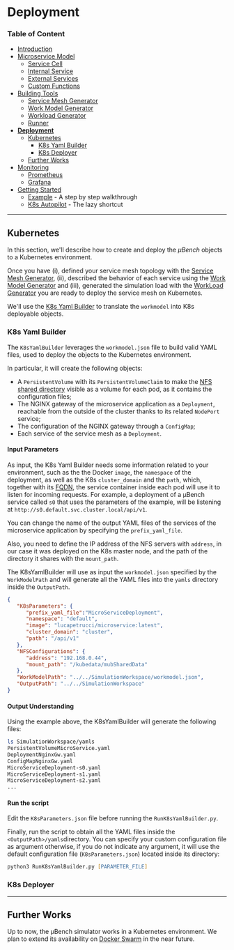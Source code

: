 # Deployment

### Table of Content
* [Introduction](/README.md)
* [Microservice Model](/Docs/MicroserviceModel.md#Microservice-Model)
  * [Service Cell](/Docs/MicroserviceModel.md#Service-Cell)
  * [Internal Service](/Docs/MicroserviceModel.md#Internal-Service)
  * [External Services](/Docs/MicroserviceModel.md#External-Services)
  * [Custom Functions](/Docs/MicroserviceModel.md#Custom-Functions)
* [Building Tools](/Docs/BuildingTools.md#Building-Tools)
  * [Service Mesh Generator](/Docs/BuildingTools.md#Service-Mesh-Generator)
  * [Work Model Generator](/Docs/BuildingTools.md#Work-Model-Generator)
  * [Workload Generator](/Docs/BuildingTools.md#WorkLoad-Generator)
  * [Runner](/Docs/BuildingTools.md#Runner)
* [**Deployment**](/Docs/Deployment.md#Deployment)
    * [Kubernetes](/Docs/Deployment.md#Kubernetes)
      * [K8s Yaml Builder](/Docs/Deployment.md#K8s-Yaml-Builder)
      * [K8s Deployer](/Docs/Deployment.md#K8s-Deployer)
    * [Further Works](/Docs/Deployment.md#Further-Works)
* [Monitoring](/Monitoring/README.md#Monitoring)
    * [Prometheus](/Monitoring/README.md#Prometheus)
    * [Grafana](/Monitoring/README.md#Grafana)
* [Getting Started](/Docs/GettingStarted.md#Getting-Started)
    * [Example](/Docs/GettingStarted.md#Example) - A step by step walkthrough
    * [K8s Autopilot](/Docs/GettingStarted.md#K8s-Autopilot) - The lazy shortcut
---

## Kubernetes

In this section, we'll describe how to create and deploy the *µBench* objects to a Kubernetes environment.

Once you have (i), defined your service mesh topology with the [Service Mesh Generator](/ServiceMeshGenerator/README.md#Service-Mesh-Generator), (ii), described the behavior of each service using the [Work Model Generator](/WorkModelGenerator/README.md#Work-Model-Generator) and (iii), generated the simulation load with the [WorkLoad Generator](/WorkLoadGenerator/README.md#WorkLoad-Generator) you are ready to deploy the service mesh on Kubernetes.

We'll use the [K8s Yaml Builder](/Docs/Deployment.md#K8s-Yaml-Builder) to translate the `workmodel` into K8s deployable objects.


### K8s Yaml Builder
The `K8sYamlBuilder` leverages the `workmodel.json` file to build valid YAML files, used to deploy the objects to the Kubernetes environment.

In particular, it will create the following objects:
* A `PersistentVolume` with its `PersistentVolumeClaim` to make the [NFS shared directory](/Docs/NFSConfig.md) visible as a volume for each pod, as it contains the configuration files;
* The NGINX gateway of the microservice application as a `Deployment`, reachable from the outside of the cluster thanks to its related `NodePort` service;
* The configuration of the NGINX gateway through a `ConfigMap`;
* Each service of the service mesh as a `Deployment`.

#### Input Parameters
As input, the K8s Yaml Builder needs some information related to your environment, such as the the Docker `image`, the `namespace` of the deployment, as well as the K8s `cluster_domain` and the `path`, which, together with its [FQDN](https://kubernetes.io/docs/concepts/services-networking/dns-pod-service/), the service container inside each pod will use it to listen for incoming requests.
For example, a deployment of a µBench service called `s0` that uses the parameters of the example, will be listening at `http://s0.default.svc.cluster.local/api/v1`.

You can change the name of the output YAML files of the services of the microservice application by specifying the `prefix_yaml_file`.

Also, you need to define the IP address of the NFS servers with `address`, in our case it was deployed on the K8s master node, and the path of the directory it shares with the `mount_path`. 

The K8sYamlBuilder will use as input the `workmodel.json` specified by the `WorkModelPath` and will generate all the YAML files into the `yamls` directory inside the `OutputPath`.

```json
{
   "K8sParameters": {
      "prefix_yaml_file":"MicroServiceDeployment",
      "namespace": "default",
      "image": "lucapetrucci/microservice:latest",
      "cluster_domain": "cluster",
      "path": "/api/v1"
   },
   "NFSConfigurations": {
      "address": "192.168.0.44",
      "mount_path": "/kubedata/mubSharedData"
   },
   "WorkModelPath": "../../SimulationWorkspace/workmodel.json",
   "OutputPath": "../../SimulationWorkspace"
}
```

#### Output Understanding

Using the example above, the K8sYamlBuilder will generate the following files:

```bash
ls SimulationWorkspace/yamls
PersistentVolumeMicroService.yaml
DeploymentNginxGw.yaml
ConfigMapNginxGw.yaml
MicroServiceDeployment-s0.yaml
MicroServiceDeployment-s1.yaml
MicroServiceDeployment-s2.yaml
...
```

#### Run the script
Edit the `K8sParameters.json` file before running the `RunK8sYamlBuilder.py`.

Finally, run the script to obtain all the YAML files inside the `<OutputPath>/yamls`directory.
You can specify your custom configuration file as argument otherwise, if you do not indicate any argument, it will use the default configuration file (`K8sParameters.json`) located inside its directory:

```zsh
python3 RunK8sYamlBuilder.py [PARAMETER_FILE]
```

### K8s Deployer

---
## Further Works

Up to now, the µBench simulator works in a Kubernetes environment.
We plan to extend its availability on [Docker Swarm](https://docs.docker.com/get-started/swarm-deploy/#prerequisites) in the near future.